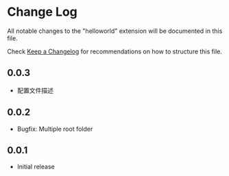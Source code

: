 # Change Log

All notable changes to the "helloworld" extension will be documented in this file.

Check [Keep a Changelog](http://keepachangelog.com/) for recommendations on how to structure this file.

## 0.0.3

- 配置文件描述

## 0.0.2

- Bugfix: Multiple root folder

## 0.0.1

- Initial release